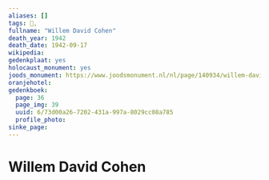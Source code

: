 ```yaml
---
aliases: []
tags: 👤, 
fullname: "Willem David Cohen"
death_year: 1942
death_date: 1942-09-17
wikipedia:
gedenkplaat: yes
holocaust_monument: yes
joods_monument: https://www.joodsmonument.nl/nl/page/140934/willem-david-cohen
oranjehotel:
gedenkboek:
  page: 36
  page_img: 39
  uuid: 6/73d00a26-7202-431a-997a-8029cc08a785
  profile_photo: 
sinke_page:
---
```


# Willem David Cohen
